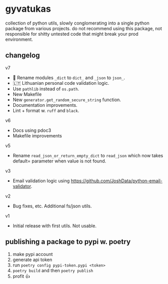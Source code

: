 # gyvatukas
collection of python utils, slowly conglomerating into a single python package from various projects.
do not recommend using this package, not responsible for shitty untested code that might break 
your prod environment.

## changelog
v7
- 🚨 Rename modules `_dict` to `dict_` and `_json` to `json_`.
- 🇱🇹 Lithuanian personal code validation logic.
- Use `pathlib` instead of `os.path`.
- New Makefile
- New `generator.get_random_secure_string` function.
- Documentation improvements.
- Lint + format w. `ruff` and `black`.

v6
- Docs using pdoc3
- Makefile improvements

v5
- Rename `read_json_or_return_empty_dict` to `read_json` which now takes default= parameter when 
  value is not found.

v3 
- Email validation logic using https://github.com/JoshData/python-email-validator.

v2 
- Bug fixes, etc. Additional fs/json utils.

v1 
- Initial release with first utils. Not usable.


## publishing a package to pypi w. poetry
1. make pypi account
2. generate api token
3. run `poetry config pypi-token.pypi <token>`
4. `poetry build` and then `poetry publish`
5. profit 👍